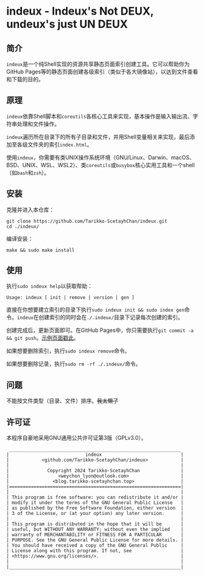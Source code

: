 # indeux - Indeux's Not DEUX, undeux's just UN DEUX

## 简介

`indeux`是一个纯Shell实现的资源共享静态页面索引创建工具。它可以帮助你为GitHub Pages等的静态页面创建各级索引（类似于各大镜像站），以达到文件查看和下载的目的。

## 原理

`indeux`依靠Shell脚本和`coreutils`各核心工具来实现，基本操作是输入输出流、字符串处理和文件操作。

`indeux`遍历所在目录下的所有子目录和文件，并用Shell变量相关来实现，最后添加至各级文件夹的索引`index.html`。

使用`indeux`，你需要有类UNIX操作系统环境（GNU/Linux、Darwin、macOS、BSD、UNIX、WSL、WSL2）、类`coreutils`或`busybox`核心实用工具和一个shell（如`bash`和`zsh`）。

## 安装

克隆并进入本仓库：

```
git clone https://github.com/Tarikko-ScetayhChan/indeux.git
cd ./indeux/
```

编译安装：

```
make && sudo make install
```

## 使用

执行`sudo indeux help`以获取帮助：

```
Usage: indeux [ init | remove | version | gen ]
```

直接在你想要建立索引的目录下执行`sudo indeux init && sudo index gen`命令。`indeux`在创建索引的同时会在`./.indeux/`目录下记录每次创建的索引。

创建完成后，更新页面即可。在GitHub Pages中，你只需要执行`git commit -a && git push`。[示例页面戳此](https://commons.tarikko-scetayhchan.top)。

如果想要删除索引，执行`sudo indeux remove`命令。

如果想要删除记录，执行`sudo rm -rf ./.indeux/`命令。

## 问题

不能按文件类型（目录、文件）排序。~~我太懒了~~

## 许可证

本程序自豪地采用GNU通用公共许可证第3版（GPLv3.0）。

```
 _______________________________________________________________
|                            indeux                             |
|            <github.com/Tarikko-ScetayhChan/indeux>            |
|                                                               |
|              Copyright 2024 Tarikko-ScetayhChan               |
|                  <weychon_lyon@outlook.com>                   |
|                <blog.tarikko-scetayhchan.top>                 |
|===============================================================|
|                                                               |
| This program is free software: you can redistribute it and/or |
| modify it under the terms of the GNU General Public License   |
| as published by the Free Software Foundation, either version  |
| 3 of the License, or (at your option) any later version.      |
|                                                               |
| This program is distributed in the hope that it will be       |
| useful, but WITHOUT ANY WARRANTY; without even the implied    |
| warranty of MERCHANTABILITY or FITNESS FOR A PARTICULAR       |
| PURPOSE. See the GNU General Public License for more details. |
| You should have received a copy of the GNU General Public     |
| License along with this program. If not, see                  |
| <https://www.gnu.org/licenses/>.                              |
|                                                               |
|_______________________________________________________________|
```